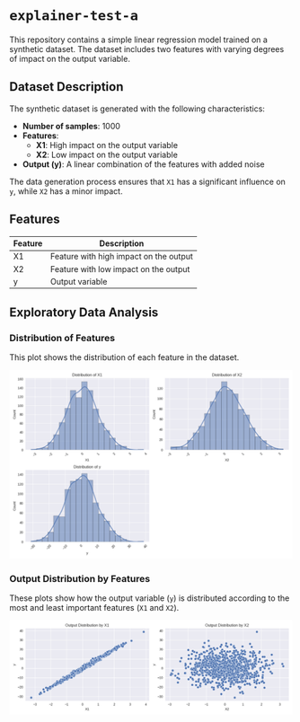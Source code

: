# `explainer-test-a`

This repository contains a simple linear regression model trained on a synthetic dataset. 
The dataset includes two features with varying degrees of impact on the output variable.

## Dataset Description

The synthetic dataset is generated with the following characteristics:

- **Number of samples**: 1000
- **Features**:
  - **X1**: High impact on the output variable
  - **X2**: Low impact on the output variable
- **Output (y)**: A linear combination of the features with added noise

The data generation process ensures that `X1` has a significant influence on `y`, while `X2` has a minor impact.

## Features

| Feature | Description                           |
|---------|---------------------------------------|
| X1      | Feature with high impact on the output|
| X2      | Feature with low impact on the output |
| y       | Output variable                       |


## Exploratory Data Analysis

### Distribution of Features

This plot shows the distribution of each feature in the dataset.

![Feature Distributions](./feature_distributions.png)

### Output Distribution by Features

These plots show how the output variable (`y`) is distributed according to the most and least important features (`X1` and `X2`).

![Output Distribution](./output_distribution.png)

